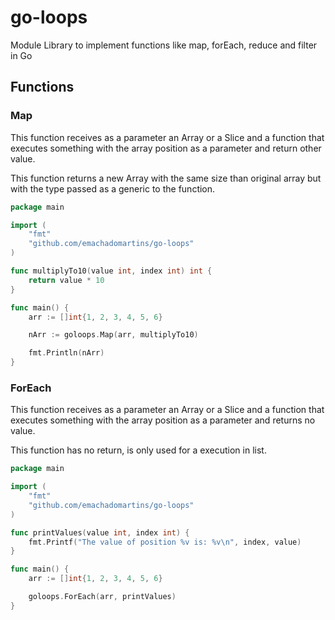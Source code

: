 # go-loops

Module Library to implement functions like map, forEach, reduce and filter in Go

## Functions

### Map

This function receives as a parameter an Array or a Slice and a function that executes something with the array position as a parameter and return other value. 

This function returns a new Array with the same size than original array but with the type passed as a generic to the function.

```go
package main

import (
	"fmt"
	"github.com/emachadomartins/go-loops"
)

func multiplyTo10(value int, index int) int {
	return value * 10
}

func main() {
	arr := []int{1, 2, 3, 4, 5, 6}

	nArr := goloops.Map(arr, multiplyTo10)

	fmt.Println(nArr)
}
```

### ForEach


This function receives as a parameter an Array or a Slice and a function that executes something with the array position as a parameter and returns no value.

This function has no return, is only used for a execution in list.

```go
package main

import (
	"fmt"
	"github.com/emachadomartins/go-loops"
)

func printValues(value int, index int) {
	fmt.Printf("The value of position %v is: %v\n", index, value)
}

func main() {
	arr := []int{1, 2, 3, 4, 5, 6}

	goloops.ForEach(arr, printValues)
}
```



